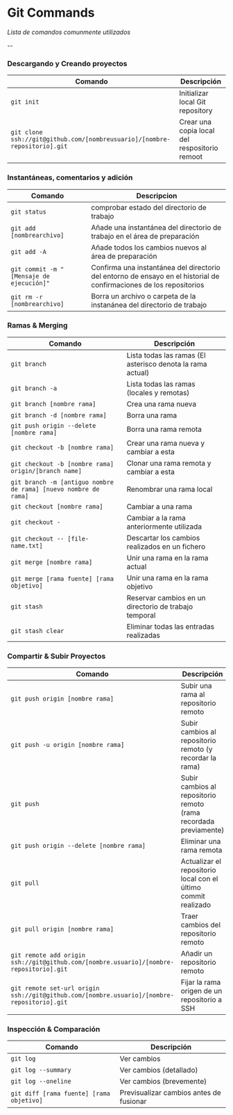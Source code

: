 Git Commands
============

_Lista de comandos comunmente utilizados_

--

### Descargando y Creando proyectos

| Comando | Descripción |
| ------- | ----------- |
| `git init` | Initializar local Git repository |
| `git clone ssh://git@github.com/[nombreusuario]/[nombre-repositorio].git` | Crear una copia local del respositorio remoot |

### Instantáneas, comentarios y adición

| Comando | Descripcion |
| ------- | ----------- |
| `git status` | comprobar estado del directorio de trabajo |
| `git add [nombrearchivo]` | Añade una instantánea del directorio de trabajo en el área de preparación |
| `git add -A` | Añade todos los cambios nuevos al área de preparación |
| `git commit -m "[Mensaje de ejecución]"` | Confirma una instantánea del directorio del entorno de ensayo en el historial de confirmaciones de los repositorios |
| `git rm -r [nombrearchivo]` | Borra un archivo o carpeta de la instanánea del directorio de trabajo |

### Ramas & Merging

| Comando | Descripción |
| ------- | ----------- |
| `git branch` | Lista todas las ramas (El asterisco denota la rama actual) |
| `git branch -a` | Lista todas las ramas (locales y remotas) |
| `git branch [nombre rama]` | Crea una rama nueva |
| `git branch -d [nombre rama]` | Borra una rama |
| `git push origin --delete [nombre rama]` | Borra una rama remota |
| `git checkout -b [nombre rama]` | Crear una rama nueva y cambiar a esta |
| `git checkout -b [nombre rama] origin/[branch name]` | Clonar una rama remota y cambiar a esta |
| `git branch -m [antiguo nombre de rama] [nuevo nombre de rama]` | Renombrar una rama local |
| `git checkout [nombre rama]` | Cambiar a una rama |
| `git checkout -` | Cambiar a la rama anteriormente utilizada |
| `git checkout -- [file-name.txt]` | Descartar los cambios realizados en un fichero |
| `git merge [nombre rama]` | Unir una rama en la rama actual |
| `git merge [rama fuente] [rama objetivo]` | Unir una rama en la rama objetivo |
| `git stash` | Reservar cambios en un directorio de trabajo temporal |
| `git stash clear` | Eliminar todas las entradas realizadas |

### Compartir & Subir Proyectos

| Comando | Descripción |
| ------- | ----------- |
| `git push origin [nombre rama]` | Subir una rama al repositorio remoto |
| `git push -u origin [nombre rama]` | Subir cambios al repositorio remoto (y recordar la rama) |
| `git push` | Subir cambios al repositorio remoto (rama recordada previamente) |
| `git push origin --delete [nombre rama]` | Eliminar una rama remota |
| `git pull` | Actualizar el repositorio local con el último commit realizado |
| `git pull origin [nombre rama]` | Traer cambios del repositorio remoto |
| `git remote add origin ssh://git@github.com/[nombre.usuario]/[nombre-repositorio].git` | Añadir un repositorio remoto |
| `git remote set-url origin ssh://git@github.com/[nombre.usuario]/[nombre-repositorio].git` | Fijar la rama origen de un repositorio a SSH |

### Inspección & Comparación

| Comando | Descripción |
| ------- | ----------- |
| `git log` | Ver cambios |
| `git log --summary` | Ver cambios (detallado) |
| `git log --oneline` | Ver cambios (brevemente) |
| `git diff [rama fuente] [rama objetivo]` | Previsualizar cambios antes de fusionar |

